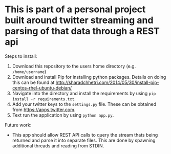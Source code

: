 # This is part of a personal project built around twitter streaming and parsing of that data through a REST api

Steps to install:
  1. Download this repository to the users home directory (e.g. `/home/username`)
  2. Download and install Pip for installing python packages. Details on doing this can be found at http://sharadchhetri.com/2014/05/30/install-pip-centos-rhel-ubuntu-debian/
  3. Navigate into the directory and install the requirements by using `pip install -r requirements.txt`.
  4. Add your twitter keys to the `settings.py` file. These can be obtained from https://apps.twitter.com.
  5. Text run the application by using `python app.py`.


Future work:
* This app should allow REST API calls to query the stream thats being returned and parse it into separate files. This are done by spawning additional threads and reading from STDIN.
